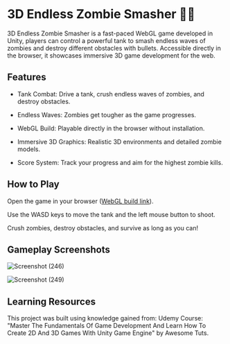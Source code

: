 # 3D Endless Zombie Smasher 🧟‍♂️

3D Endless Zombie Smasher is a fast-paced WebGL game developed in Unity, players can control a powerful tank to smash endless waves of zombies and destroy different obstacles with bullets. Accessible directly in the browser, it showcases immersive 3D game development for the web.


## Features

- Tank Combat: Drive a tank, crush endless waves of zombies, and destroy obstacles.

- Endless Waves: Zombies get tougher as the game progresses.

- WebGL Build: Playable directly in the browser without installation.

- Immersive 3D Graphics: Realistic 3D environments and detailed zombie models.

- Score System: Track your progress and aim for the highest zombie kills.


## How to Play

Open the game in your browser ([WebGL build link](https://pushkarg01.github.io/endless-zombie-smasher/)).

Use the WASD keys to move the tank and the left mouse button to shoot.

Crush zombies, destroy obstacles, and survive as long as you can!


## Gameplay Screenshots

![Screenshot (246)](https://github.com/user-attachments/assets/fc9e5a22-7d1e-47fc-8d27-4306526a4f92)

![Screenshot (249)](https://github.com/user-attachments/assets/5ea49b91-23b7-4d6d-b70e-439de2f3a4df)


## Learning Resources

This project was built using knowledge gained from:
   Udemy Course: "Master The Fundamentals Of Game Development And Learn How To Create 2D And 3D Games With Unity Game Engine" by Awesome Tuts.

